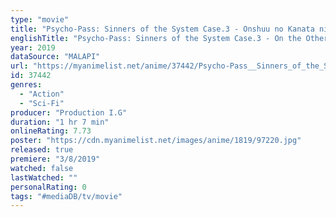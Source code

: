 ```yaml
---
type: "movie"
title: "Psycho-Pass: Sinners of the System Case.3 - Onshuu no Kanata ni＿＿"
englishTitle: "Psycho-Pass: Sinners of the System Case.3 - On the Other Side of Love and Hate"
year: 2019
dataSource: "MALAPI"
url: "https://myanimelist.net/anime/37442/Psycho-Pass__Sinners_of_the_System_Case3_-_Onshuu_no_Kanata_ni＿＿"
id: 37442
genres: 
  - "Action"
  - "Sci-Fi"
producer: "Production I.G"
duration: "1 hr 7 min"
onlineRating: 7.73
poster: "https://cdn.myanimelist.net/images/anime/1819/97220.jpg"
released: true
premiere: "3/8/2019"
watched: false
lastWatched: ""
personalRating: 0
tags: "#mediaDB/tv/movie"
---
```

